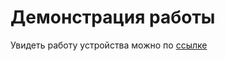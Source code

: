# Демонстрация работы

Увидеть работу устройства можно по [ссылке](https://drive.google.com/file/d/1TzQlwb6aziE41o0N3USBxbi_J_5J55Rj/view?usp=drivesdk)